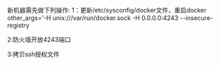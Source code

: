新机器需先做下列操作:
1：更新/etc/sysconfig/docker文件，重启docker
other_args='-H unix:///var/run/docker.sock -H 0.0.0.0:4243 --insecure-registry 

2:防火墙开放4243端口

3:拷贝ssh授权文件